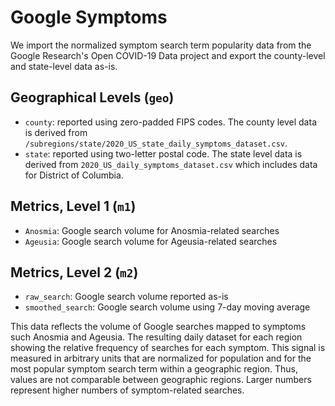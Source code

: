 # Google Symptoms

We import the normalized symptom search term popularity data from the Google 
Research's Open COVID-19 Data project and export the county-level and state-level 
data as-is.  

## Geographical Levels (`geo`)
* `county`: reported using zero-padded FIPS codes.  The county level data is derived 
from `/subregions/state/2020_US_state_daily_symptoms_dataset.csv`.
* `state`: reported using two-letter postal code. The state level data is derived from
`2020_US_daily_symptoms_dataset.csv` which includes data for District of Columbia.

## Metrics, Level 1 (`m1`)
* `Anosmia`: Google search volume for Anosmia-related searches
* `Ageusia`: Google search volume for Ageusia-related searches

## Metrics, Level 2 (`m2`)
* `raw_search`:  Google search volume reported as-is
* `smoothed_search`:  Google search volume using 7-day moving average

This data reflects the volume of Google searches mapped to symptoms such Anosmia
and Ageusia. The resulting daily dataset for each region showing the relative frequency
of searches for each symptom.  This signal is measured in arbitrary units that are normalized
for population and for the most popular symptom search term within a geographic region. Thus, 
values are not comparable between geographic regions. Larger numbers represent higher 
numbers of symptom-related searches.